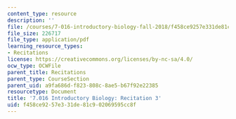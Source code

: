 ```yaml
---
content_type: resource
description: ''
file: /courses/7-016-introductory-biology-fall-2018/f458ce9257e331de81c902069595cc8f_MIT7_016F18rec3.pdf
file_size: 226717
file_type: application/pdf
learning_resource_types:
- Recitations
license: https://creativecommons.org/licenses/by-nc-sa/4.0/
ocw_type: OCWFile
parent_title: Recitations
parent_type: CourseSection
parent_uid: a9fa686d-f823-808c-8ae5-b67f92e22385
resourcetype: Document
title: '7.016 Introductory Biology: Recitation 3'
uid: f458ce92-57e3-31de-81c9-02069595cc8f
---
```

